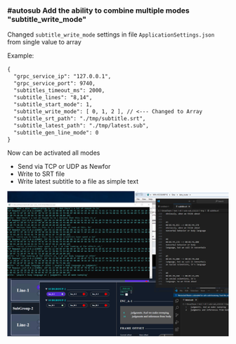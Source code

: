 ### #autosub Add the ability to combine multiple modes "subtitle_write_mode"

Changed `subtitle_write_mode` settings in file `ApplicationSettings.json` from single value to array

Example:

```
{
  "grpc_service_ip": "127.0.0.1",
  "grpc_service_port": 9740,
  "subtitles_timeout_ms": 2000,
  "subtitle_lines": "8,14",
  "subtitle_start_mode": 1,
  "subtitle_write_mode": [ 0, 1, 2 ], // <--- Changed to Array
  "subtitle_srt_path": "./tmp/subtitle.srt",
  "subtitle_latest_path": "./tmp/latest.sub",
  "subtitle_gen_line_mode": 0
}
```

Now can be activated all modes 
- Send via TCP or UDP as Newfor
- Write to SRT file
- Write latest subtitle to a file as simple text

![](../attachments/Screenshot_4964.png)